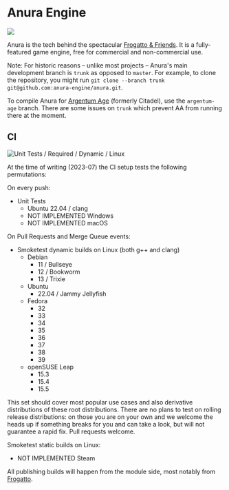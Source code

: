 # Anura Engine

![](https://raw.github.com/anura-engine/anura/master/utils/Logo%20Images/Anura%20Logo.png)

Anura is the tech behind the spectacular [Frogatto & Friends](https://github.com/frogatto/frogatto/wiki). It is a fully-featured game engine, free for commercial and non-commercial use.

Note: For historic reasons – unlike most projects – Anura's main development branch is `trunk` as opposed to `master`. For example, to clone the repository, you might run `git clone --branch trunk git@github.com:anura-engine/anura.git`.

To compile Anura for [Argentum Age](https://github.com/davewx7/citadel) (formerly Citadel), use the `argentum-age` branch. There are some issues on `trunk` which prevent AA from running there at the moment.

## CI

![Unit Tests / Required / Dynamic / Linux](https://github.com/anura-engine/anura/actions/workflows/push-unit-tests-dynamic-linux.yaml/badge.svg?branch=trunk)

At the time of writing (2023-07) the CI setup tests the following permutations:

On every push:

* Unit Tests
  * Ubuntu 22.04 / clang
  * NOT IMPLEMENTED Windows
  * NOT IMPLEMENTED macOS

On Pull Requests and Merge Queue events:

* Smoketest dynamic builds on Linux (both g++ and clang)
  * Debian
    * 11 / Bullseye
    * 12 / Bookworm
    * 13 / Trixie
  * Ubuntu
    * 22.04 / Jammy Jellyfish
  * Fedora
    * 32
    * 33
    * 34
    * 35
    * 36
    * 37
    * 38
    * 39
  * openSUSE Leap
    * 15.3
    * 15.4
    * 15.5

This set should cover most popular use cases and also derivative distributions
of these root distributions. There are no plans to test on rolling release
distributions: on those you are on your own and we welcome the heads up if
something breaks for you and can take a look, but will not guarantee a rapid
fix. Pull requests welcome.

Smoketest static builds on Linux:

* NOT IMPLEMENTED Steam

All publishing builds will happen from the module side, most notably from
[Frogatto](https://github.com/frogatto/frogatto).

